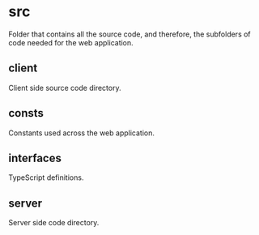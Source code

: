 # src

Folder that contains all the source code, and therefore, the subfolders of code needed for the web application.

## client

Client side source code directory.

## consts

Constants used across the web application.

## interfaces

TypeScript definitions.

## server

Server side code directory.
